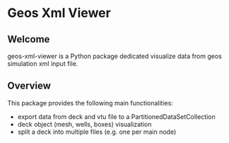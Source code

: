 <!--
SPDX-License-Identifier: Apache-2.0
SPDX-FileCopyrightText: Copyright 2023-2024 TotalEnergies.
SPDX-FileContributor: Lionel Untereiner 
-->
# Geos Xml Viewer


## Welcome
geos-xml-viewer is a Python package dedicated visualize data from geos simulation xml input file.

## Overview

This package provides the following main functionalities:

 - export data from deck and vtu file to a PartitionedDataSetCollection
 - deck object (mesh, wells, boxes) visualization
 - split a deck into multiple files (e.g. one per main node)
